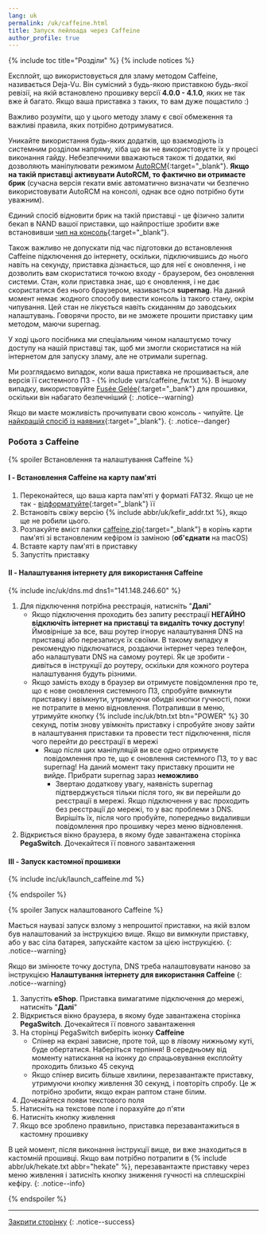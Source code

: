 ```yaml
---
lang: uk
permalink: /uk/caffeine.html
title: Запуск пейлоада через Caffeine
author_profile: true
---
```


{% include toc title="Розділи" %}
{% include notices %}

Експлойт, що використовується для зламу методом Caffeine, називається Deja-Vu. Він сумісний з будь-якою приставкою будь-якої ревізії, на якій встановлено прошивку версії **4.0.0 - 4.1.0**, яких не так вже й багато. Якщо ваша приставка з таких, то вам дуже пощастило :)

Важливо розуміти, що у цього методу зламу є свої обмеження та важливі правила, яких потрібно дотримуватися.

Уникайте використання будь-яких додатків, що взаємодіють із системним розділом напряму, хіба що ви не використовуєте їх у процесі виконання гайду. Небезпечними вважаються також ті додатки, які дозволяють маніпулювати режимом [AutoRCM](/uk/autorcm){:target="_blank"}. **Якщо на такій приставці активувати AutoRCM, то фактично ви отримаєте брик** (сучасна версія гекати вміє автоматично визначати чи безпечно використовувати AutoRCM на консолі, однак все одно потрібно бути уважним).

Єдиний спосіб відновити брик на такій приставці - це фізично залити бекап в NAND вашої приставки, що найпростіше зробити вже встановивши [чип на консоль](/uk/preparation-modchip#%D1%83%D1%81%D1%82%D0%B0%D0%BD%D0%BE%D0%B2%D0%BA%D0%B0-%D1%87%D0%B8%D0%BF%D0%B0-%D0%B2-%D0%BF%D1%80%D0%B8%D1%81%D1%82%D0%B0%D0%B2%D0%BA%D1%83){:target="_blank"}. 

Також важливо не допускати під час підготовки до встановлення Caffeine підключення до інтернету, оскільки, підключившись до нього навіть на секунду, приставка дізнається, що для неї є оновлення, і не дозволить вам скористатися точкою входу - браузером, без оновлення системи. Стан, коли приставка знає, що є оновлення, і не дає скористатися без нього браузером, називається **supernag**. На даний момент немає жодного способу вивести консоль із такого стану, окрім чипування. Цей стан не лікується навіть скиданням до заводських налаштувань. Говорячи просто, ви не зможете прошити приставку цим методом, маючи supernag.

У ході цього посібника ми спеціальним чином налаштуємо точку доступу на нашій приставці так, щоб ми змогли скористатися на ній інтернетом для запуску зламу, але не отримали supernag.

Ми розглядаємо випадок, коли ваша приставка не прошивається, але версія її системного ПЗ - {% include vars/caffeine_fw.txt %}. В іншому випадку, використовуйте [Fusée Gelée](/uk/fusee-gelee){:target="_bank"} для прошивки, оскільки він набагато безпечніший
{: .notice--warning}

Якщо ви маєте можливість прочипувати свою консоль - чипуйте. Це [найкращій спосіб із наявних](/uk/preparation-modchip){:target="_blank"}. 
{: .notice--danger}

### Робота з Caffeine

{% spoiler Встановлення та налаштування Caffeine %}

#### I - Встановлення Caffeine на карту пам'яті

1. Переконайтеся, що ваша карта пам'яті у форматі FAT32. Якщо це не так - [відформатуйте](https://format.customfw.xyz){:target="_blank"} її
1. Встановіть свіжу версію {% include abbr/uk/kefir_addr.txt %}, якщо ще не робили цього.
1. Розпакуйте вміст папки [caffeine.zip](/uk/files/caffeine.zip){:target="_blank"} в корінь карти пам'яті зі встановленим кефіром із заміною (**об'єднати** на macOS)
1. Вставте карту пам'яті в приставку
1. Запустіть приставку

#### II - Налаштування інтернету для використання Caffeine

{% include inc/uk/dns.md dns1="141.148.246.60" %}

1. Для підключення потрібна реєстрація, натисніть "**Далі**"
	* Якщо підключення проходить без запиту реєстрації **НЕГАЙНО відключіть інтернет на приставці та видаліть точку доступу**! Ймовірніше за все, ваш роутер ігнорує налаштування DNS на приставці або перезаписує їх своїми. В такому випадку я рекомендую підключатися, роздаючи інтернет через телефон, або налаштувати DNS на самому роутері. Як це зробити - дивіться в інструкції до роутеру, оскільки для кожного роутера налаштування будуть різними.
	* Якщо замість входу в браузер ви отримуєте повідомлення про те, що є нове оновлення системного ПЗ, спробуйте вимкнути приставку і ввімкнути, утримуючи обидві кнопки гучності, поки не потрапите в меню відновлення. Потрапивши в меню, утримуйте кнопку {% include inc/uk/btn.txt btn="POWER" %} 30 секунд, потім знову увімкніть приставку і спробуйте знову зайти в налаштування приставки та провести тест підключення, після чого перейти до реєстрації в мережі
		* Якщо після цих маніпуляцій ви все одно отримуєте повідомлення про те, що є оновлення системного ПЗ, то у вас supernag! На даний момент таку приставку прошити не вийде. Прибрати supernag зараз **неможливо**
			* Звертаю додаткову увагу, наявність supernag підтверджується тільки після того, як ви перейшли до реєстрації в мережі. Якщо підключення у вас проходить без реєстрації до мережі, то у вас проблеми з DNS. Вирішіть їх, після чого пробуйте, попередньо видаливши повідомлення про прошивку через меню відновлення.
1. Відкриється вікно браузера, в якому буде завантажена сторінка **PegaSwitch**. Дочекайтеся її повного завантаження

#### III - Запуск кастомної прошивки

{% include inc/uk/launch_caffeine.md %}

{% endspoiler %}

{% spoiler Запуск налаштованого Caffeine %}

Мається наувазі запуск взлому з непрошитої приставки, на якій взлом був налаштований за інструкцією вище. Якщо ви вимкнули приставку, або у вас сіла батарея, запускайте кастом за цією інструкцією.
{: .notice--warning}

Якщо ви змінюєте точку доступа, DNS треба налаштовувати наново за інструкцією **Налаштування інтернету для використання Caffeine**
{: .notice--warning}

1. Запустіть **eShop**. Приставка вимагатиме підключення до мережі, натисніть "**Далі**"
1. Відкриється вікно браузера, в якому буде завантажена сторінка **PegaSwitch**. Дочекайтеся її повного завантаження
1. На сторінці PegaSwitch виберіть іконку **Caffeine**
	* Спінер на екрані зависне, проте той, що в лівому нижньому куті, буде обертатися. Наберіться терпіння! В середньому від моменту натискання на іконку до спрацьовування експлойту проходить близько 45 секунд
	* Якщо спінер висить більше хвилини, перезавантажте приставку, утримуючи кнопку живлення 30 секунд, і повторіть спробу. Це ж потрібно зробити, якщо екран раптом стане білим.
1. Дочекайтеся появи текстового поля
1. Натисніть на текстове поле і порахуйте до п'яти
1. Натисніть кнопку живлення
1. Якщо все зроблено правильно, приставка перезавантажиться в кастомну прошивку

В цей момент, після виконання інструкції вище, ви вже знаходиться в кастомній прошивці. Якщо вам потрібно потрапити в {% include abbr/uk/hekate.txt abbr="hekate" %}, перезавантажте приставку через меню живлення і затисніть кнопку зниження гучності на сплешскріні кефіру.
{: .notice--info}

{% endspoiler %}

___

[Закрити сторінку](javascript:window.close();)
{: .notice--success}